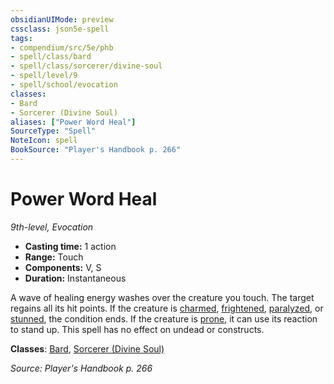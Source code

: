 ```yaml
---
obsidianUIMode: preview
cssclass: json5e-spell
tags:
- compendium/src/5e/phb
- spell/class/bard
- spell/class/sorcerer/divine-soul
- spell/level/9
- spell/school/evocation
classes:
- Bard
- Sorcerer (Divine Soul)
aliases: ["Power Word Heal"]
SourceType: "Spell"
NoteIcon: spell
BookSource: "Player's Handbook p. 266"
---
```

# Power Word Heal
*9th-level, Evocation*  

- **Casting time:** 1 action
- **Range:** Touch
- **Components:** V, S
- **Duration:** Instantaneous

A wave of healing energy washes over the creature you touch. The target regains all its hit points. If the creature is [charmed](/2-Mechanics/CLI/rules/conditions.md#charmed), [frightened](/2-Mechanics/CLI/rules/conditions.md#frightened), [paralyzed](/2-Mechanics/CLI/rules/conditions.md#paralyzed), or [stunned](/2-Mechanics/CLI/rules/conditions.md#stunned), the condition ends. If the creature is [prone](/2-Mechanics/CLI/rules/conditions.md#prone), it can use its reaction to stand up. This spell has no effect on undead or constructs.

**Classes**: [Bard](/2-Mechanics/CLI/classes/bard.md), [Sorcerer (Divine Soul)](/2-Mechanics/CLI/classes/sorcerer-divine-soul-xge.md)

*Source: Player's Handbook p. 266*